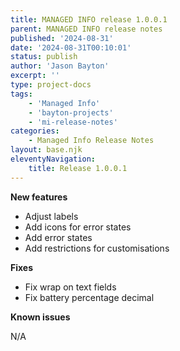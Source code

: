 ```yaml
---
title: MANAGED INFO release 1.0.0.1
parent: MANAGED INFO release notes
published: '2024-08-31'
date: '2024-08-31T00:10:01'
status: publish
author: 'Jason Bayton'
excerpt: ''
type: project-docs
tags: 
    - 'Managed Info'
    - 'bayton-projects'
    - 'mi-release-notes'
categories: 
    - Managed Info Release Notes
layout: base.njk
eleventyNavigation: 
    title: Release 1.0.0.1
---
```


**New features**

- Adjust labels
- Add icons for error states
- Add error states
- Add restrictions for customisations
 
**Fixes**

- Fix wrap on text fields
- Fix battery percentage decimal

**Known issues**

N/A
